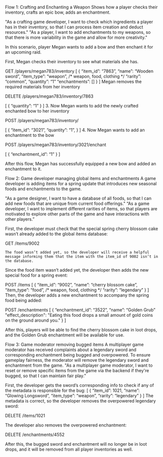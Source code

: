 Flow 1: Crafting and Enchanting a Weapon
Shows how a player checks their inventory, crafts an epic bow, adds an enchantment.

"As a crafting game developer, I want to check which ingredients a player has in their inventory, so that I can process item creation and deduct resources."
"As a player, I want to add enchantments to my weapons, so that there is more variability in the game and allow for more creativity."

In this scenario, player Megan wants to add a bow and then enchant it for an upcoming raid.

First, Megan checks their inventory to see what materials she has.

GET /players/megan783/inventory
[
    {
        “item_id”: “7863”,
        “name”: “Wooden sword”,
        “item_type”: “weapon”, /* weapon, food, clothing */
        “rarity”: “common”, 
        “quantity”: “1”
        “enchantments”:   []
    }
]
Megan removes the required materials from her inventory

DELETE /players/megan783/inventory/7863

[
    {
       “quantity”: “1”
     }
]
      3.  Now Megan wants to add the newly crafted enchanted bow to her inventory 

POST /players/megan783/inventory/

[
    {
        “item_id”: “3021”,
        “quantity”: “1”, 
    }
]
4. Now Megan wants to add an enchantment to the bow

POST /players/megan783/inventory/3021/enchant

[
    {
       “enchantment_id”: “1”
     }
]

After this flow, Megan has successfully equipped a new bow and added an enchantment to it.

Flow 2: Game developer managing global items and enchantments
A game developer is adding items for a spring update that introduces new seasonal foods and enchantments to the game. 

"As a game designer, I want to have a database of all foods, so that I can add new foods that are unique from current food offerings."
“As a game developer, I want to implement different rarities of items, so that players are motivated to explore other parts of the game and have interactions with other players.”

First, the developer must check that the special spring cherry blossom cake wasn’t already added to the global items database:

GET /items/9002

	The food wasn’t added yet, so the developer will receive a helpful message informing them that the item with the item_id of 9002 isn’t in the database.
Since the food item wasn’t added yet, the developer then adds the new special food for a spring event:
 
POST /items
[
    {
      “item_id”: “9002”,
      “name”: “cherry blossom cake”,
      “item_type”: “food”, /* weapon, food, clothing */
      “rarity”: “legendary”
    }
]
Then, the developer adds a new enchantment to accompany the spring food being added:

POST /enchantments
[
    {
      “enchantment_id”: “3522”,
      “name”: “Golden Grub”
      "effect_description": "Eating this food drops a small amount of gold coins on the ground around you."
    }
]

After this, players will be able to find the cherry blossom cake in loot drops, and the Golden Grub enchantment will be available for use.

Flow 3: Game moderator removing bugged items
A multiplayer game moderator has received complaints about a legendary sword and corresponding enchantment being bugged and overpowered. To ensure gameplay fairness, the moderator will remove the legendary sword and enchantment from the game.
"As a multiplayer game moderator, I want to reset or remove specific items from the game via the backend if they're bugged, so that I can maintain fair play."

First, the developer gets the sword’s corresponding info to check if any of the metadata is responsible for the bug:
[
   {
      “item_id”: 1021,
      “name”: “Glowing Longsword”,
      “item_type”: “weapon”,
      “rarity”: “legendary”
   }
]
The metadata is correct, so the developer removes the overpowered legendary sword:

DELETE /items/1021

The developer also removes the overpowered enchantment:

DELETE /enchantments/4552

After this, the bugged sword and enchantment will no longer be in loot drops, and it will be removed from all player inventories as well.
